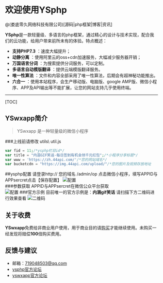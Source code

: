 # 欢迎使用YSphp

@(娄底零久网络科技有限公司)[源码|php框架|博客|资讯]

**YSphp**是一款轻量级、多语言的php框架，通过精心的设计与技术实现，配合我们的云功能，给用户带来前所未有的体验。特点概述：
 
- **支持PHP7.3** ：速度大幅提升；
- **动静分离** ：使用阿里云的oss+cdn加速服务，大幅减少服务器开销；
- **万国语言分词** ：为搜索提供分词服务，可以定制。
- **多语言自动模版翻译** ：提供云端模版翻译服务。
- **唯一性算法** ：文件和内容全部采用了唯一性算法，后期会有超神秘功能推出。
- **六合一** ：使用本站程序，会生产移动版、电脑版、google AMP版、微信小程序、APP及API输出等不能扩展，让您的网站支持几乎使用终端。
-------------------

[TOC]

## YSwxapp简介

> YSwxapp 是一种轻量级的微信小程序 
  

###上线前请修改
utils\ util.js 
``` php
var fid = 11;/*ysphp栏目id*/
var title = "内涵GIF笑话-每日签到有机会领千元红包";/*小程序分享标题*/
var www = 'https://zh.44api.com/'/*您的网站域名*/
var bucketcdn = "https://img.44api.com/upload/"/*您的图片及视频存放地址
```
##ysphp配置
请登录http://  您的域名 /admin/op  点击微信小程序，填写APPID与APPsercret点击【保存配置】
![配置](./ysphp.jpg)  
###参数获取
APPID与APPsercret在微信公众平台获取    
![配置](./mp.jpg)
###官方示例
目前唯一的官方示例是：**内涵gif笑话**  请扫描下方二维码进行效果查看
![二维码](./2wm.jpg)   


## 关于收费
**YSwxapp**免费给非商业用户使用，用于商业目的请[购买](http://zh.44api.com)才能继续使用。未购买一经发现将赔偿**100**倍购买费用。
## 反馈与建议
- 邮箱：<719048503@qq.com>
- [ysphp官方论坛](http://zh.44api.com/f/12.html)
- [yswxapp官方论坛](http://zh.44api.com/f/13.html)
